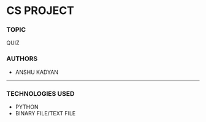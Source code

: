 # CS PROJECT

### TOPIC

QUIZ

### AUTHORS

- ANSHU KADYAN

---

### TECHNOLOGIES USED

- PYTHON
- BINARY FILE/TEXT FILE